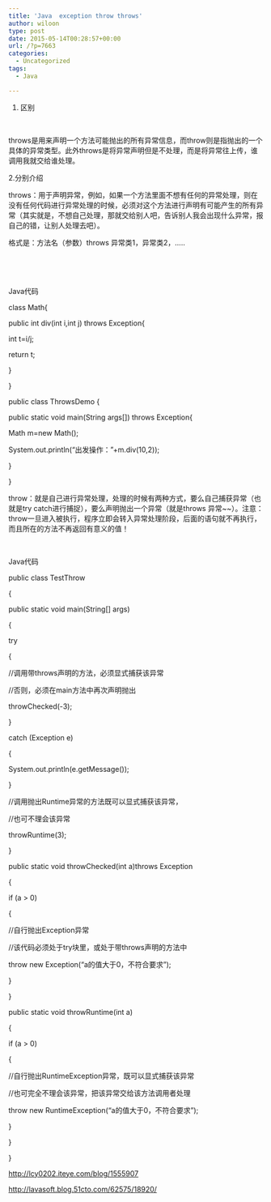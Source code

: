 ```yaml
---
title: 'Java  exception throw throws'
author: wiloon
type: post
date: 2015-05-14T00:28:57+00:00
url: /?p=7663
categories:
  - Uncategorized
tags:
  - Java

---
```

1. 区别

&nbsp;

throws是用来声明一个方法可能抛出的所有异常信息，而throw则是指抛出的一个具体的异常类型。此外throws是将异常声明但是不处理，而是将异常往上传，谁调用我就交给谁处理。

2.分别介绍

throws：用于声明异常，例如，如果一个方法里面不想有任何的异常处理，则在没有任何代码进行异常处理的时候，必须对这个方法进行声明有可能产生的所有异常（其实就是，不想自己处理，那就交给别人吧，告诉别人我会出现什么异常，报自己的错，让别人处理去吧）。

格式是：方法名（参数）throws 异常类1，异常类2，&#8230;..

&nbsp;

&nbsp;

Java代码
  
class Math{
  
public int div(int i,int j) throws Exception{
  
int t=i/j;
  
return t;
  
}
  
}

public class ThrowsDemo {
  
public static void main(String args[]) throws Exception{
  
Math m=new Math();
  
System.out.println(&#8220;出发操作：&#8221;+m.div(10,2));
  
}
  
}
  
throw：就是自己进行异常处理，处理的时候有两种方式，要么自己捕获异常（也就是try catch进行捕捉），要么声明抛出一个异常（就是throws 异常~~）。注意：throw一旦进入被执行，程序立即会转入异常处理阶段，后面的语句就不再执行，而且所在的方法不再返回有意义的值！

&nbsp;

Java代码
  
public class TestThrow
  
{
  
public static void main(String[] args)
  
{
  
try
  
{
  
//调用带throws声明的方法，必须显式捕获该异常
  
//否则，必须在main方法中再次声明抛出
  
throwChecked(-3);
  
}
  
catch (Exception e)
  
{
  
System.out.println(e.getMessage());
  
}
  
//调用抛出Runtime异常的方法既可以显式捕获该异常，
  
//也可不理会该异常
  
throwRuntime(3);
  
}
  
public static void throwChecked(int a)throws Exception
  
{
  
if (a > 0)
  
{
  
//自行抛出Exception异常
  
//该代码必须处于try块里，或处于带throws声明的方法中
  
throw new Exception(&#8220;a的值大于0，不符合要求&#8221;);
  
}
  
}
  
public static void throwRuntime(int a)
  
{
  
if (a > 0)
  
{
  
//自行抛出RuntimeException异常，既可以显式捕获该异常
  
//也可完全不理会该异常，把该异常交给该方法调用者处理
  
throw new RuntimeException(&#8220;a的值大于0，不符合要求&#8221;);
  
}
  
}
  
}
  
http://lcy0202.iteye.com/blog/1555907

http://lavasoft.blog.51cto.com/62575/18920/
